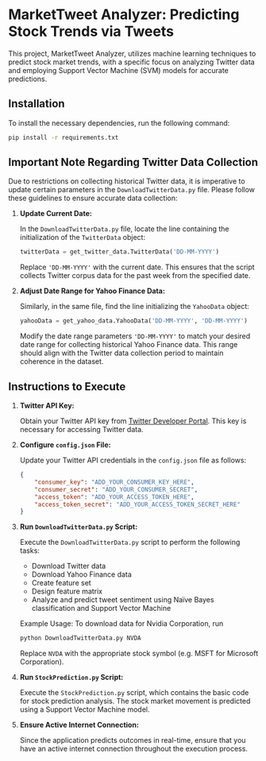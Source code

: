 # MarketTweet Analyzer: Predicting Stock Trends via Tweets

This project, MarketTweet Analyzer, utilizes machine learning techniques to predict stock market trends, with a specific focus on analyzing Twitter data and employing Support Vector Machine (SVM) models for accurate predictions.

## Installation

To install the necessary dependencies, run the following command:

```bash
pip install -r requirements.txt
```

## Important Note Regarding Twitter Data Collection

Due to restrictions on collecting historical Twitter data, it is imperative to update certain parameters in the `DownloadTwitterData.py` file. Please follow these guidelines to ensure accurate data collection:

1. **Update Current Date:**

   In the `DownloadTwitterData.py` file, locate the line containing the initialization of the `TwitterData` object:

   ```python
   twitterData = get_twitter_data.TwitterData('DD-MM-YYYY')
   ```

   Replace `'DD-MM-YYYY'` with the current date. This ensures that the script collects Twitter corpus data for the past week from the specified date.

2. **Adjust Date Range for Yahoo Finance Data:**

   Similarly, in the same file, find the line initializing the `YahooData` object:

   ```python
   yahooData = get_yahoo_data.YahooData('DD-MM-YYYY', 'DD-MM-YYYY')
   ```

   Modify the date range parameters `'DD-MM-YYYY'` to match your desired date range for collecting historical Yahoo Finance data. This range should align with the Twitter data collection period to maintain coherence in the dataset.

## Instructions to Execute

1. **Twitter API Key:**

   Obtain your Twitter API key from [Twitter Developer Portal](https://developer.twitter.com/). This key is necessary for accessing Twitter data.

2. **Configure `config.json` File:**

   Update your Twitter API credentials in the `config.json` file as follows:

   ```json
   {
       "consumer_key": "ADD_YOUR_CONSUMER_KEY_HERE",
       "consumer_secret": "ADD_YOUR_CONSUMER_SECRET",
       "access_token": "ADD_YOUR_ACCESS_TOKEN_HERE",
       "access_token_secret": "ADD_YOUR_ACCESS_TOKEN_SECRET_HERE"
   }
   ```

3. **Run `DownloadTwitterData.py` Script:**

   Execute the `DownloadTwitterData.py` script to perform the following tasks:
   - Download Twitter data
   - Download Yahoo Finance data
   - Create feature set
   - Design feature matrix
   - Analyze and predict tweet sentiment using Naïve Bayes classification and Support Vector Machine
   
   Example Usage:
   To download data for Nvidia Corporation, run
   ```bash
   python DownloadTwitterData.py NVDA
   ```
   Replace `NVDA` with the appropriate stock symbol (e.g. MSFT for Microsoft Corporation).

4. **Run `StockPrediction.py` Script:**

   Execute the `StockPrediction.py` script, which contains the basic code for stock prediction analysis. The stock market movement is predicted using a Support Vector Machine model.

5. **Ensure Active Internet Connection:**

   Since the application predicts outcomes in real-time, ensure that you have an active internet connection throughout the execution process.